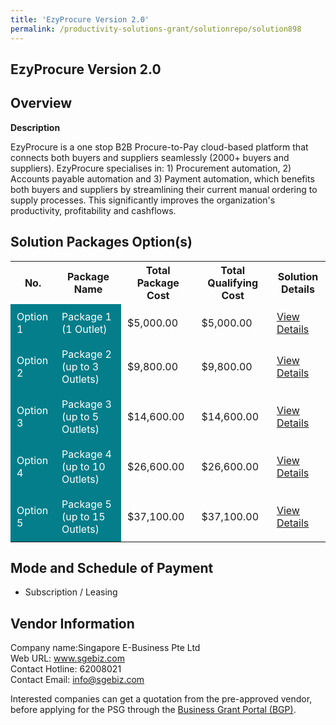 ```yaml
---
title: 'EzyProcure Version 2.0'
permalink: /productivity-solutions-grant/solutionrepo/solution898
---
```


## EzyProcure Version 2.0

## Overview

**Description**

EzyProcure is a one stop B2B Procure-to-Pay cloud-based platform that connects both buyers and suppliers seamlessly (2000+ buyers and suppliers). EzyProcure specialises in: 1) Procurement automation, 2) Accounts payable automation and 3) Payment automation, which benefits both buyers and suppliers by streamlining their current manual ordering to supply processes. This significantly improves the organization's productivity, profitability and cashflows.

## Solution Packages Option(s)

<table>
<tr>
<th><b>No.</b></th>
<th><b>Package Name</b></th>
<th><b>Total Package Cost</b></th>
<th><b>Total Qualifying Cost</b></th>
<th><b>Solution Details</b></th>
</tr>
<tr>
<td style='padding: 10px; background-color: #037E8A; color: #FFFFFF;'>Option 1</td>
<td style='padding: 10px; background-color: #037E8A; color: #FFFFFF;'>Package 1 (1 Outlet)</td>
<td style='padding: 10px;'>$5,000.00</td>
<td style='padding: 10px;'>$5,000.00</td>
<td style='padding: 10px;'><a href='/images/psg/Singapore_E_Business_Desensitised_Annex_3_Part_1.pdf' target='_blank'>View Details</a></td>
</tr>
<tr>
<td style='padding: 10px; background-color: #037E8A; color: #FFFFFF;'>Option 2</td>
<td style='padding: 10px; background-color: #037E8A; color: #FFFFFF;'>Package 2 (up to 3 Outlets)</td>
<td style='padding: 10px;'>$9,800.00</td>
<td style='padding: 10px;'>$9,800.00</td>
<td style='padding: 10px;'><a href='/images/psg/Singapore_E_Business_Desensitised_Annex_3_Part_2.pdf' target='_blank'>View Details</a></td>
</tr>
<tr>
<td style='padding: 10px; background-color: #037E8A; color: #FFFFFF;'>Option 3</td>
<td style='padding: 10px; background-color: #037E8A; color: #FFFFFF;'>Package 3 (up to 5 Outlets)</td>
<td style='padding: 10px;'>$14,600.00</td>
<td style='padding: 10px;'>$14,600.00</td>
<td style='padding: 10px;'><a href='/images/psg/Singapore_E_Business_Desensitised_Annex_3_Part_3.pdf' target='_blank'>View Details</a></td>
</tr>
<tr>
<td style='padding: 10px; background-color: #037E8A; color: #FFFFFF;'>Option 4</td>
<td style='padding: 10px; background-color: #037E8A; color: #FFFFFF;'>Package 4 (up to 10 Outlets)</td>
<td style='padding: 10px;'>$26,600.00</td>
<td style='padding: 10px;'>$26,600.00</td>
<td style='padding: 10px;'><a href='/images/psg/Singapore_E_Business_Desensitised_Annex_3_Part_4.pdf' target='_blank'>View Details</a></td>
</tr>
<tr>
<td style='padding: 10px; background-color: #037E8A; color: #FFFFFF;'>Option 5</td>
<td style='padding: 10px; background-color: #037E8A; color: #FFFFFF;'>Package 5 (up to 15 Outlets)</td>
<td style='padding: 10px;'>$37,100.00</td>
<td style='padding: 10px;'>$37,100.00</td>
<td style='padding: 10px;'><a href='/images/psg/Singapore_E_Business_Desensitised_Annex_3_Part_5.pdf' target='_blank'>View Details</a></td>
</tr>
</table>

## Mode and Schedule of Payment

 - Subscription / Leasing

## Vendor Information

 Company name:Singapore E-Business Pte Ltd<br>Web URL: www.sgebiz.com <br>Contact Hotline: 62008021 <br>Contact Email: info@sgebiz.com 

Interested companies can get a quotation from the pre-approved vendor, before applying for the PSG through the <a href='https://www.businessgrants.gov.sg/' target='_blank' rel='noopener'>Business Grant Portal (BGP)</a>.

<script src="/jquery/resize-tables.js"></script>
